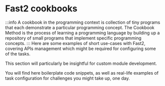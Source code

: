 # Fast2 cookbooks

:::info
    A cookbook in the programming context is collection of tiny programs that each demonstrate a particular programming concept. The Cookbook Method is the process of learning a programming language by building up a repository of small programs that implement specific programming concepts.
:::
Here are some examples of short use-cases with Fast2, covering APIs management which might be required for configuring some of the tasks.

This section will particularly be insightful for custom module development.

You will find here boilerplate code snippets, as well as real-life examples of task configuration for challenges you might take up, one day.
